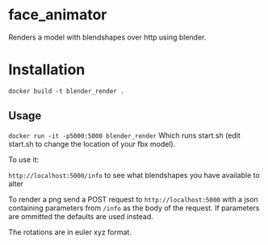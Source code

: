 # face_animator

Renders a model with blendshapes over http using blender.

# Installation
`docker build -t blender_render .`

## Usage
`docker run -it -p5000:5000 blender_render`
Which runs start.sh (edit start.sh to change the location of your fbx model).

To use it:

`http://localhost:5000/info` to see what blendshapes you have available to alter

To render a png send a POST request to `http://localhost:5000` with a json containing parameters from `/info` as the body of the request. If parameters are ommitted the defaults are used instead.

The rotations are in euler xyz format. 
